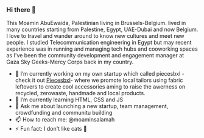 ### Hi there 👋   

This Moamin AbuEwaida, Palestinian living in Brussels-Belgium. lived in many countries starting from Palestine, Egypt, UAE-Dubai and now Belgium.
I love to travel and wander around to know new cultures and meet new people.
I studied Telecommunication engineering in Egypt but may recent experience was in running and managing tech hubs and cooworking spaces as I've been the community development and engagement manager at Gaza Sky Geeks-Mercy Corps back in my country.

- 🔭 I’m currently working on my own startup which called piecesbxl -check it out [Piecesbxl](https://www,piecesbxl.be)- where we promote local tailors using fabric leftovers to create cool accessories aming to raise the awerness on recycled, zerowaste, handmade and local products.
- 🌱 I’m currently learning HTML, CSS and JS
- 💬 Ask me about launching a new startup, team management, crowdfunding and communitu building
- 📫 How to reach me: @moaminsalamah 
- ⚡ Fun fact: I don't like cats 🤔

<!--
**Moamin-AbuEwaida/Moamin-AbuEwaida** is a ✨ _special_ ✨ repository because its `README.md` (this file) appears on your GitHub profile.

Here are some ideas to get you started:

- 🔭 I’m currently working on ...
- 🌱 I’m currently learning ...
- 👯 I’m looking to collaborate on ...
- 🤔 I’m looking for help with ...
- 💬 Ask me about ...
- 📫 How to reach me: ...
- 😄 Pronouns: ...
- ⚡ Fun fact: ...
-->
